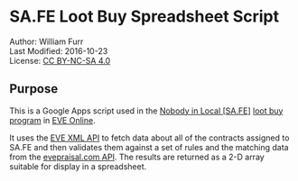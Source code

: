 # SA.FE Loot Buy Spreadsheet Script	

Author:          William Furr  
Last Modified:   2016-10-23  
License:         [CC BY-NC-SA 4.0][1]  

## Purpose

This is a Google Apps script used in the [Nobody in Local [SA.FE]][2]
[loot buy program][3] in [EVE Online][4].

It uses the [EVE XML API][5] to fetch data about all of the contracts assigned
to SA.FE and then validates them against a set of rules and the matching data
from the [evepraisal.com API][6].  The results are returned as a 2-D array
suitable for display in a spreadsheet.

[1]: https://creativecommons.org/licenses/by-nc-sa/4.0/
[2]: https://evewho.com/corp/Nobody+in+Local
[3]: https://wiki.of-sound-mind.com/policy:alliance_loot
[4]: https://www.eveonline.com/
[5]: http://eveonline-third-party-documentation.readthedocs.io/en/latest/xmlapi/corporation/corp_contracts.html
[6]: https://github.com/evepraisal/evepraisal/blob/master/evepraisal/routes.py#L24